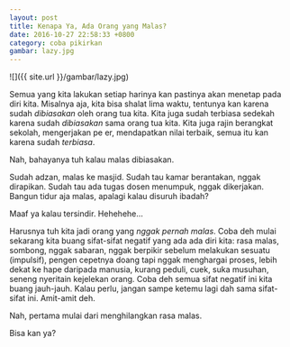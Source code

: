 ```yaml
---
layout: post
title: Kenapa Ya, Ada Orang yang Malas?
date: 2016-10-27 22:58:33 +0800
category: coba pikirkan
gambar: lazy.jpg
---
```


![]({{ site.url }}/gambar/lazy.jpg)

Semua yang kita lakukan setiap harinya kan pastinya akan menetap pada diri kita. Misalnya aja, kita bisa shalat lima waktu, tentunya kan karena sudah _dibiasakan_ oleh orang tua kita. Kita juga sudah terbiasa sedekah karena sudah _dibiasakan_ sama orang tua kita. Kita juga rajin berangkat sekolah, mengerjakan pe er, mendapatkan nilai terbaik, semua itu kan karena sudah _terbiasa_.

Nah, bahayanya tuh kalau malas dibiasakan.

<!-- more -->

Sudah adzan, malas ke masjid. Sudah tau kamar berantakan, nggak dirapikan. Sudah tau ada tugas dosen menumpuk, nggak dikerjakan. Bangun tidur aja malas, apalagi kalau disuruh ibadah?

Maaf ya kalau tersindir. Hehehehe...

Harusnya tuh kita jadi orang yang _nggak pernah malas_. Coba deh mulai sekarang kita buang sifat-sifat negatif yang ada ada diri kita: rasa malas, sombong, nggak sabaran, nggak berpikir sebelum melakukan sesuatu (impulsif), pengen cepetnya doang tapi nggak menghargai proses, lebih dekat ke hape daripada manusia, kurang peduli, cuek, suka musuhan, seneng nyeritain kejelekan orang. Coba deh semua sifat negatif ini kita buang jauh-jauh. Kalau perlu, jangan sampe ketemu lagi dah sama sifat-sifat ini. Amit-amit deh.

Nah, pertama mulai dari menghilangkan rasa malas.

Bisa kan ya?